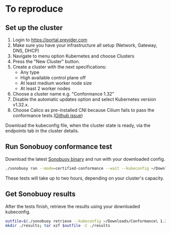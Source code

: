 # To reproduce

## Set up the cluster

1. Login to https://portal.previder.com
2. Make sure you have your infrastructure all setup (Network, Gateway, DNS, DHCP)
2. Navigate to menu option Kubernetes and choose Clusters
2. Press the "New Cluster" button.
2. Create a cluster with the next specifications:
   - Any type
   - High available control plane off
   - At least medium worker node size
   - At least 2 worker nodes
2. Choose a cluster name e.g. "Conformance 1.32"
2. Disable the automatic updates option and select Kubernetes version v1.32.x.
2. Choose Calico as pre-installed CNI because Cilium fails to pass the conformance tests.([Github issue](https://github.com/cilium/cilium/issues/9207))

Download the kubeconfig file, when the cluster state is ready, via the endpoints tab in the cluster details.

## Run Sonobuoy conformance test
Download the latest [Sonobuoy binary](https://github.com/vmware-tanzu/sonobuoy/releases) and run with your downloaded config.
```bash
./sonobuoy run --mode=certified-conformance --wait --kubeconfig ~/Downloads/Conformance\ 1.32-kubeconfig
```

These tests will take up to two hours, depending on your cluster's capacity.

## Get Sonobuoy results
After the tests finish, retrieve the results using your downloaded kubeconfig.
```bash
outfile=$(./sonobuoy retrieve --kubeconfig ~/Downloads/Conformance\ 1.32-kubeconfig)
mkdir ./results; tar xzf $outfile -C ./results
```

